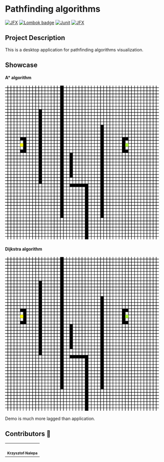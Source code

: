 # Pathfinding algorithms


[![JFX](https://img.shields.io/badge/Gradle-6.1.1-lightgrey)](https://services.gradle.org/distributions/)
[![Lombok badge](https://img.shields.io/badge/Project_Lombok-1.18.12-green)](https://mvnrepository.com/artifact/org.projectlombok/lombok)
[![Junit](https://img.shields.io/badge/Junit-5.3.1-blue)](https://mvnrepository.com/artifact/org.junit.jupiter/junit-jupiter-api/5.3.1)
[![JFX](https://img.shields.io/badge/JavaFX-14-red)](https://openjfx.io/)

## Project Description
This is a desktop application for pathfinding algorithms visualization.

## Showcase

#### A* algorithm
![](img/astar.gif)

#### Dijkstra algorithm
![](img/dijkstra.gif)

Demo is much more lagged than application.

## Contributors :turtle:
<table>
  <tr>
    <td align="center"><a href="https://github.com/kraleppa"><img src="https://avatars1.githubusercontent.com/u/56135216?s=460&u=359e017d16c70a31d3bdb086172308cc6f045acf&v=4" width="100px;" alt=""/><br /><sub><b>Krzysztof Nalepa</b></sub></a><br /></td>
  </tr>
</table>
